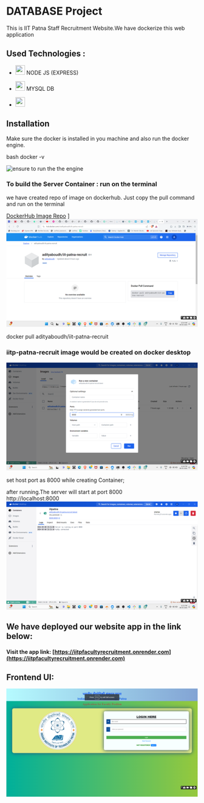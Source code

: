 # DATABASE Project 
This is IIT Patna Staff Recruitment Website.We have dockerize this web application





## Used Technologies :
 
- <img src="https://static-00.iconduck.com/assets.00/node-js-icon-1817x2048-g8tzf91e.png" width="25" height="25"/>   NODE JS (EXPRESS)

- <img src="https://cdn.worldvectorlogo.com/logos/mysql-4.svg" width="25" height="25"/>    MYSQL DB
 
- <img src="https://cdn.worldvectorlogo.com/logos/docker-4.svg" width="25" height="25"/> 




## Installation

 Make sure the docker is installed in you machine and also run the docker engine.

bash
    docker -v

    

![ensure to run the the engine](https://github.com/ahmedG3far44/cloud-final-project-dockerize-web-application/assets/96004565/9387fcdb-6851-4859-8b5c-231db5febbf9")



### To build the Server Container : run on the terminal 
  

we have created repo of image on dockerhub.
Just copy the pull command and run on the terminal

[DockerHub Image Repo](https://hub.docker.com/r/adityaboudh/iit-patna-recruit)
]
![App Screenshot](https://github.com/officialadityaaa/resources/blob/main/Screenshot%20(470).png?raw=true)


  docker pull adityaboudh/iit-patna-recruit
  
### iitp-patna-recruit image would be created on docker desktop
![App Screenshot](https://github.com/officialadityaaa/resources/blob/main/Screenshot%20(467).png?raw=true)

  set host port as 8000 while creating Container;
  



  
after running.The server will start at port 8000   
http://localhost:8000
![App Screenshot](https://github.com/officialadityaaa/resources/blob/main/Screenshot%20(469).png?raw=true)

## We have deployed our website app in the link below:
####  Visit the app link: [https://iitpfacultyrecruitment.onrender.com](https://iitpfacultyrecruitment.onrender.com)
## Frontend UI:




![App Screenshot](https://raw.githubusercontent.com/officialadityaaa/resources/main/Screenshot%20(465).png)
